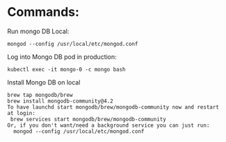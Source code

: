 # Commands:  

Run mongo DB Local: 
```
mongod --config /usr/local/etc/mongod.conf
```
Log into Mongo DB pod in production: 
```
kubectl exec -it mongo-0 -c mongo bash
```

Install Mongo DB on local
```
brew tap mongodb/brew
brew install mongodb-community@4.2
To have launchd start mongodb/brew/mongodb-community now and restart at login:
 brew services start mongodb/brew/mongodb-community
Or, if you don't want/need a background service you can just run:
  mongod --config /usr/local/etc/mongod.conf
```
